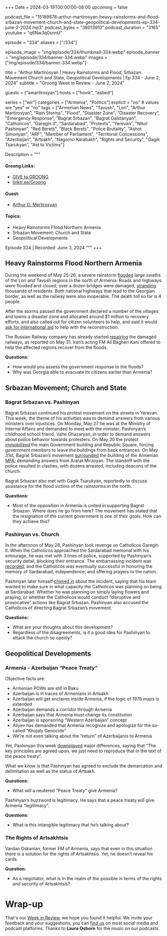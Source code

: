 +++
Date = 2024-03-19T00:00:00-08:00
upcoming = false

podcast_file = "15189878-arthur-martirosyan-heavy-rainstorms-and-flood-srbazan-movement-church-and-state-geopolitical-developments-ep-334-june-2-2024.mp3"
podcast_bytes = "38013910"
podcast_duration = "3165"
youtube = "q6Nw3q0snnU"

episode = "334"
aliases = ["/334"]

episode_image = "img/episode/334/thumbnail-334.webp"
episode_banner = "img/episode/334/banner-334.webp"
images = ["img/episode/334/banner-334.webp"]

title = "Arthur Martirosyan | Heavy Rainstorms and Flood, Srbazan Movement Church and State, Geopolitical Developments | Ep 334 - June 2, 2024"
subtitle = "Groong Week in Review - June 2, 2024"

guests = ["amartirosyan"]
hosts = ["hovik", "asbed"]

series = ["wir"]
categories = ["Armenia", "Politics"]
explicit = "no" # values are "yes" or "no"
tags = ["Armenian News", "Tavush", "Lori", "Arthur Martirosyan", "Rain Storms", "Flood", "Disaster Zone", "Disaster Recovery", "Emergency Response", "Bagrat Srbazan", "Bagrat Galstanyan", "Catholicos", "Garegin II", "Sardarabad", "Protests", "Yerevan", "Nikol Pashinyan", "Red Berets", "Black Berets", "Police Brutality", "Ashot Simonyan", "ARF", "Member of Parliament", "Territorial Concessions", "Azerbaijan", "Artsakh", "Nagorno Karabakh", "Rights and Security", "Gagik Tsarukyan", "Aid to Victims"]

Description = """

#### Groong Links:
* [GIVE to GROONG](https://podcasts.groong.org/donate)
* [linktr.ee/Groong](https://linktr.ee/groong)

#### Guest:
* [Arthur G. Martirosyan](/guest/amartirosyan)

#### Topics:
* Heavy Rainstorms Flood Northern Armenia
* Srbazan Movement: Church and State
* Geopolitical Developments

Episode 334 | Recorded: June 3, 2024
"""
+++

## Heavy Rainstorms Flood Northern Armenia

During the weekend of May 25-26, a severe rainstorm [flooded](https://www.azatutyun.am/a/32964179.html) large swaths of the Lori and Tavush regions in the north of Armenia. Roads and highways were flooded and closed; over a dozen bridges were damaged, [stranding](https://www.azatutyun.am/a/32965814.html) thousands of residents. Both national highways that lead to the Georgian border, as well as the railway were also inoperable. The death toll so far is 4 people.

After the storms passed the government declared a number of the villages and towns a disaster zone and allocated around $1 million to recovery efforts, and also called out for citizen volunteers to help, and said it would [ask for international aid](https://www.azatutyun.am/a/32972574.html) to help with the reconstruction.

The Russian Railway company has already started [repairing](https://armenpress.am/eng/news/1138492.html) the damaged railways, as reported on May 31. Iran’s acting FM Ali Bagheri Kani offered to help the affected regions recover from the floods.

**Questions:**
* How would you assess the government response to the floods?
* Why was Georgia able to evacuate its citizens earlier than Armenia?


## Srbazan Movement; Church and State


### Bagrat Srbazan vs. Pashinyan

Bagrat Srbazan continued his protest movement on the streets in Yerevan. This week, the theme of his activities was to demand answers from various ministers over injustices. On Monday, May 27 he was at the Ministry of Internal Affairs and demanded to meet with the minister, Pashinyan’s childhood school friend, Vahe Ghazaryan, in order to demand answers about police behavior towards protesters. On May 30 the protest [immobilized](https://www.azatutyun.am/a/32972298.html) the main Government building and Republic Square, forcing government members to leave the buildings from back entrances. On May 31st, Bagrat Srbazan’s movement [surrounded](https://www.azatutyun.am/a/32974131.html) the building of the Armenian [MFA](https://168.am/2024/05/31/2052831.html), demanding answers from Ararat Mirzoyan. The standoff with the police resulted in clashes, with dozens arrested, including deacons of the church.

Bagrat Srbazan also met with Gagik Tsarukyan, reportedly to discuss assistance for the flood victims of the rainstorms in the north.

**Questions:**
* Most of the opposition in Armenia is united in supporting Bagrat Srbazan. Where does he go from here? The movement has stated that the resignation of the current government is one of their goals. How can they achieve this?


### Pashinyan vs. Church

In the afternoon of May 28, Pashinyan took revenge on Catholicos Garegin II. When the Catholicos approached the Sardarabad memorial with his entourage, he was met with 3 lines of police, supported by Pashinyan’s security detail, blocking their entrance. The embarrassing incident was [recorded](https://168.am/2024/05/28/2051434.html), and the Catholicos was eventually successful in honoring the memory of Sardarabad, independence, and offering prayers to the nation.

Pashinyan later himself [chimed in](https://www.azatutyun.am/a/32970951.html) about the incident, saying that his team wanted to make sure in what capacity the Catholicos was planning on being at Sardarabad. Whether he was planning on simply laying flowers and praying, or whether the Catholicos would conduct “disruptive and provocative” actions like Bagrat Srbazan. Pashinyan also accused the Catholicos of directing Bagrat Srbazan’s movement.

**Questions:**
* What are your thoughts about this development?
* Regardless of the disagreements, is it a good idea for Pashinyan to attack the church so openly?


## Geopolitical Developments

### Armenia - Azerbaijan “Peace Treaty”

Objective facts are:
* Armenian POWs are still in Baku
* Azerbaijan is H traces of Armenians in Artsakh
* Azerbaijan will get enclaves inside Armenia, if the logic of 1976 maps is extended
* Azerbaijan demands a corridor through Armenia
* Azerbaijan says that Armenia must change its constitution
* Azerbaijan is sponsoring “Western Azerbaijan” concept
* Aliyev has demanded that Armenia recognize and apologize for the so-called “Khojaly Genocide”
* We’re not even talking about the “return” of Azerbaijanis to Armenia

Yet, Pashinyan this week [downplayed](https://www.azatutyun.am/a/32971103.html) major differences, saying that “The key principles are agreed upon, we just need to reproduce that in the text of the peace treaty”.

What we know is that Pashinyan has agreed to exclude the demarcation and delimitation as well as the status of Artsakh.

**Questions:**
* What will a neutered “Peace Treaty” give Armenia?

Pashinyan’s buzzword is legitimacy. He says that a peace treaty will give Armenia “legitimacy”.

**Questions:**
* What is this intangible legitimacy that he’s talking about?


### The Rights of Artsakhtsis

Vardan Oskanian, former FM of Armenia, says that even in this situation there is a solution for the rights of Artsakhtsis. Yet, he doesn’t reveal his cards. 

**Question:**
* As a negotiator, what is in the realm of the possible in terms of the rights and security of Artsakhtsis?


# Wrap-up

That's our [Week in Review](https://podcasts.groong.org/), we hope you found it helpful. We invite your feedback and your suggestions, you can [find us](https://linktr.ee/groong) on most social media and podcast platforms.
Thanks to __Laura Osborn__ for the music on our podcasts.
